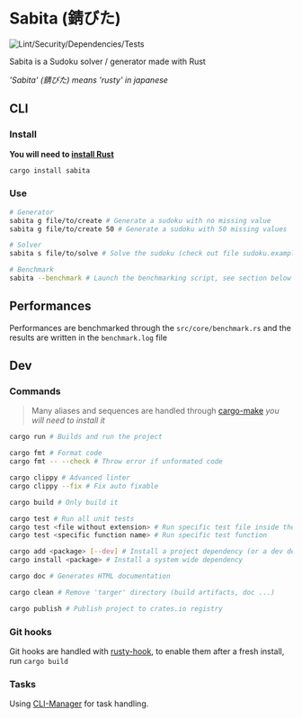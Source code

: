 # Sabita (錆びた)

![Lint/Security/Dependencies/Tests](https://github.com/MikyStar/Sabita/actions/workflows/test-lint-audit.yml/badge.svg)

Sabita is a Sudoku solver / generator made with Rust

_'Sabita' (錆びた) means 'rusty' in japanese_

## CLI

### Install

**You will need to [install Rust](https://www.rust-lang.org/tools/install)**

```sh
cargo install sabita
```

### Use

```sh
# Generator
sabita g file/to/create # Generate a sudoku with no missing value
sabita g file/to/create 50 # Generate a sudoku with 50 missing values

# Solver
sabita s file/to/solve # Solve the sudoku (check out file sudoku.example) to see format

# Benchmark
sabita --benchmark # Launch the benchmarking script, see section below
```

## Performances

Performances are benchmarked through the `src/core/benchmark.rs` and the results are written in the `benchmark.log` file

## Dev

### Commands

> Many aliases and sequences are handled through [cargo-make](https://crates.io/crates/cargo-make) *you will need to install it*

```sh
cargo run # Builds and run the project

cargo fmt # Format code
cargo fmt -- --check # Throw error if unformated code

cargo clippy # Advanced linter
cargo clippy --fix # Fix auto fixable

cargo build # Only build it

cargo test # Run all unit tests
cargo test <file without extension> # Run specific test file inside the 'tests' folder (don't write it in path)
cargo test <specific function name> # Run specific test function

cargo add <package> [--dev] # Install a project dependency (or a dev dependency)
cargo install <package> # Install a system wide dependency

cargo doc # Generates HTML documentation

cargo clean # Remove 'targer' directory (build artifacts, doc ...)

cargo publish # Publish project to crates.io registry
```

### Git hooks

Git hooks are handled with [rusty-hook](https://github.com/swellaby/rusty-hook), to enable them after a fresh install, run `cargo build`

### Tasks

Using [CLI-Manager](https://github.com/MikyStar/CLI-Manager) for task handling.
